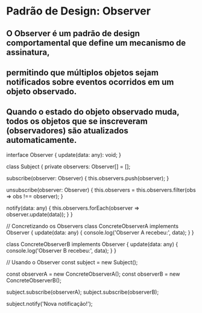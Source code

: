 # Padrão de Design: Observer

## O Observer é um padrão de design comportamental que define um mecanismo de assinatura, 
## permitindo que múltiplos objetos sejam notificados sobre eventos ocorridos em um objeto observado.
## Quando o estado do objeto observado muda, todos os objetos que se inscreveram (observadores) são atualizados automaticamente.


interface Observer {
  update(data: any): void;
}

class Subject {
  private observers: Observer[] = [];

  subscribe(observer: Observer) {
    this.observers.push(observer);
  }

  unsubscribe(observer: Observer) {
    this.observers = this.observers.filter(obs => obs !== observer);
  }

  notify(data: any) {
    this.observers.forEach(observer => observer.update(data));
  }
}

// Concretizando os Observers
class ConcreteObserverA implements Observer {
  update(data: any) {
    console.log('Observer A recebeu:', data);
  }
}

class ConcreteObserverB implements Observer {
  update(data: any) {
    console.log('Observer B recebeu:', data);
  }
}

// Usando o Observer
const subject = new Subject();

const observerA = new ConcreteObserverA();
const observerB = new ConcreteObserverB();

subject.subscribe(observerA);
subject.subscribe(observerB);

subject.notify('Nova notificação!');
